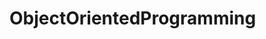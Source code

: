 # ObjectOrientedProgramming

<a href=https://media.giphy.com/media/v1.Y2lkPTc5MGI3NjExY3lsd3FzZmgyaXg5ZnZwc2l6Y2xybzJqZ2NhazYydDBid3VhYXQ2biZlcD12MV9pbnRlcm5hbF9naWZfYnlfaWQmY3Q9cw/tVhJw24Gv8FGGlnjDN/giphy.gif >
